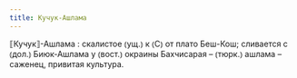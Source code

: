 ```yaml
---
title: Кучук-Ашлама
---
```


⟦Кучук⟧-Ашлама
: скалистое ⦅ущ.⦆ к ⦅С⦆ от плато Беш-Кош; сливается с ⦅дол.⦆ Биюк-Ашлама у ⦅вост.⦆ окраины Бахчисарая – ⦅тюрк.⦆ ашлама – саженец, привитая культура.
